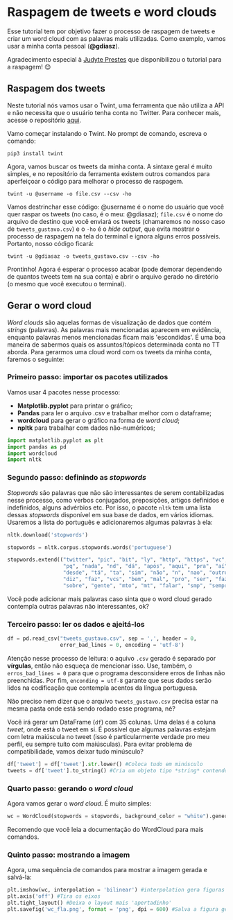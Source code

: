 # Raspagem de tweets e word clouds

Esse tutorial tem por objetivo fazer o processo de raspagem de tweets e criar um word cloud com as palavras mais utilizadas. Como exemplo, vamos usar a minha conta pessoal (**@gdiasz**).

Agradecimento especial à [Judyte Prestes](https://github.com/juditecypreste/O_tutorial_mais_facil_do_mundo_para_raspar_tweets#twint-conhe%C3%A7a-seu-novo-amor) que disponibilizou o tutorial para a raspagem! :blush:

## Raspagem dos tweets ##

Neste tutorial nós vamos usar o Twint, uma ferramenta que não utiliza a API e não necessita que o usuário tenha conta no Twitter. Para conhecer mais, acesse o repositório [aqui](https://github.com/twintproject/twint/).

Vamo começar instalando o Twint. No prompt de comando, escreva o comando:

```
pip3 install twint
```

Agora, vamos buscar os tweets da minha conta. A sintaxe geral é muito simples, e no repositório da ferramenta existem outros comandos para aperfeiçoar o código para melhorar o processo de raspagem.

```
twint -u @username -o file.csv --csv -ho
```

Vamos destrinchar esse código: @username é o nome do usuário que você quer raspar os tweets (no caso, é o meu: @gdiasaz); `file.csv` é o nome do arquivo de destino que você enviará os tweets (chamaremos no nosso caso de `tweets_gustavo.csv`) e o `-ho` é o *hide output*, que evita mostrar o processo de raspagem na tela do terminal e ignora alguns erros possíveis. Portanto, nosso código ficará:

```
twint -u @gdiasaz -o tweets_gustavo.csv --csv -ho
```

Prontinho! Agora é esperar o processo acabar (pode demorar dependendo de quantos tweets tem na sua conta) e abrir o arquivo gerado no diretório (o mesmo que você executou o terminal).

## Gerar o word cloud ##

*Word clouds* são aquelas formas de visualização de dados que contém *strings* (palavras). As palavras mais mencionadas aparecem em evidência, enquanto palavras menos mencionadas ficam mais 'escondidas'. É uma boa maneira de sabermos quais os assuntos/tópicos determinada conta no TT aborda. Para gerarmos uma cloud word com os tweets da minha conta, faremos o seguinte:

### Primeiro passo: importar os pacotes utilizados ###

Vamos usar 4 pacotes nesse processo:

* **Matplotlib.pyplot** para printar o gráfico;
* **Pandas** para ler o arquivo .csv e trabalhar melhor com o dataframe;
* **wordcloud** para gerar o gráfico na forma de *word cloud*;
* **npltk** para trabalhar com dados não-numéricos;

```python
import matplotlib.pyplot as plt
import pandas as pd
import wordcloud
import nltk
```

### Segundo passo: definindo as *stopwords* ###

*Stopwords* são palavras que não são interessantes de serem contabilizadas nesse processo, como verbos conjugados, preposições, artigos definidos e indefinidos, alguns advérbios etc. Por isso, o pacote `nltk` tem uma lista dessas *stopwords* disponível em sua base de dados, em vários idiomas. Usaremos a lista do português e adicionaremos algumas palavras à ela:

```python
nltk.download('stopwords')

stopwords = nltk.corpus.stopwords.words('portuguese')

stopwords.extend(("twitter", "pic", "bit", "ly", "http", "https", "vc", "qnd",
                  "pq", "nada", "nd", "dá", "após", "aqui", "pra", "aí", "tudo", 
                  "desde", "tá", "ta", "sim", "não", "n", "nao", "outro", "vai",
                  "diz", "faz", "vcs", "bem", "mal", "pro", "ser", "fazer", "ainda",
                  "sobre", "gente", "mto", "mt", "falar", "smp", "sempre", "agora", "pode", "fala", "lá"))
```

Você pode adicionar mais palavras caso sinta que o word cloud gerado contempla outras palavras não interessantes, ok?

### Terceiro passo: ler os dados e ajeitá-los ###

```python
df = pd.read_csv("tweets_gustavo.csv", sep = ',', header = 0, 
                 error_bad_lines = 0, encoding = 'utf-8')
```
Atenção nesse processo de leitura: o aquivo `.csv` gerado é separado por **vírgulas**, então não esqueça de mencionar isso. Use, também, o `erros_bad_lines = 0` para que o programa desconsidere erros de linhas não preenchidas. Por fim, `enconding = utf-8` garante que seus dados serão lidos na codificação que contempla acentos da língua portuguesa.

Não preciso nem dizer que o arquivo `tweets_gustavo.csv` precisa estar na mesma pasta onde está sendo rodado esse programa, né?

Você irá gerar um DataFrame (`df`) com 35 colunas. Uma delas é a coluna *tweet*, onde está o tweet em si. É possível que algumas palavras estejam com letra maiúscula no tweet (isso é particularmente verdade pro meu perfil, eu sempre tuíto com maiúsculas). Para evitar problema de compatibilidade, vamos deixar tudo minúsculo?

```python
df['tweet'] = df['tweet'].str.lower() #Coloca tudo em minúsculo
tweets = df['tweet'].to_string() #Cria um objeto tipo *string* contendo somente a coluna dos tweets. Isso é importante no processo de geração do *word cloud*.
```

### Quarto passo: gerando o *word cloud* ###

Agora vamos gerar o *word cloud*. É muito simples:

```python
wc = WordCloud(stopwords = stopwords, background_color = "white").generate(tweets)
```

Recomendo que você leia a documentação do WordCloud para mais comandos. 

### Quinto passo: mostrando a imagem ###

Agora, uma sequência de comandos para mostrar a imagem gerada e salvá-la:

```python
plt.imshow(wc, interpolation = 'bilinear') #interpolation gera figuras mais 'suaves'
plt.axis('off') #Tira os eixos
plt.tight_layout() #Deixa o layout mais 'apertadinho'
plt.savefig('wc_fla.png', format = 'png', dpi = 600) #Salva a figura gerada
```
